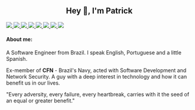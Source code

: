 <h2 align="center">Hey 👋, I'm Patrick </h2>
<div>
    <a target='_blank' href="https:patricksilva.dev">
        <img src="https://img.shields.io/badge/linktree-39E09B?style=for-the-badge&logo=linktree&logoColor=white">
    </a>
    <a target='_blank' href="https://www.linkedin.com/in/patrick-loureiro-da-silva-985696191">
        <img src="https://img.shields.io/badge/LinkedIn-0077B5?style=for-the-badge&logo=linkedin&logoColor=white">
    </a>
    <a target='_blank' href="https://www.instagram.com/patricksilva.me/">
        <img src="https://img.shields.io/badge/Instagram-E4405F?style=for-the-badge&logo=instagram&logoColor=white">
    </a>
    <a target='_blank' href="https://leetcode.com/patricksilva/">
        <img src="https://img.shields.io/badge/-LeetCode-FFA116?style=for-the-badge&logo=LeetCode&logoColor=black">
    </a>
    <a target='_blank' href="https://dev.to/patricksilva">
        <img src="https://img.shields.io/badge/dev.to-0A0A0A?style=for-the-badge&logo=dev.to&logoColor=white">
    </a>
    <a target='_blank' href="mailto:patricksilva.me@gmail.com">
        <img src="https://img.shields.io/badge/Gmail-D14836?style=for-the-badge&logo=gmail&logoColor=white">
    </a> 
    <a target='_blank' href="https://t.me/patricksilva10">
        <img src="https://img.shields.io/badge/Telegram-2CA5E0?style=for-the-badge&logo=telegram&logoColor=white">
    </a>
    <a target='_blank' href="https://twitter.com/patricksilvaa98">
        <img src="https://img.shields.io/badge/Twitter-1DA1F2?style=for-the-badge&logo=twitter&logoColor=white">
    </a>
</div>

 <h4 align="left">About me:</h4>
<p align="left">
</p>
A Software Engineer from Brazil. I speak English, Portuguese and a little Spanish.

Ex-member of **CFN** - Brazil's Navy, acted with
Software Development and Network Security. A guy with a deep interest in technology and how it can benefit us in our lives.

"Every adversity, every failure, every heartbreak, carries with it the seed of an equal or greater benefit."

